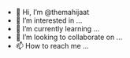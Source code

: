 - 👋 Hi, I’m @themahijaat
- 👀 I’m interested in ...
- 🌱 I’m currently learning ...
- 💞️ I’m looking to collaborate on ...
- 📫 How to reach me ...

<!---
themahijaat/themahijaat is a ✨ special ✨ repository because its `README.md` (this file) appears on your GitHub profile.
You can click the Preview link to take a look at your changes.
--->
